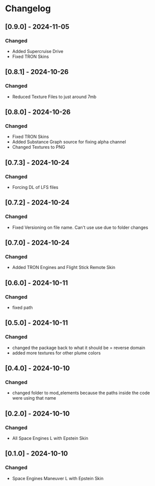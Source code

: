 # Changelog

## [0.9.0] - 2024-11-05

### Changed

- Added Supercruise Drive
- Fixed TRON Skins

## [0.8.1] - 2024-10-26

### Changed

- Reduced Texture Files to just around 7mb

## [0.8.0] - 2024-10-26

### Changed

- Fixed TRON Skins
- Added Substance Graph source for fixing alpha channel
- Changed Textures to PNG

## [0.7.3] - 2024-10-24

### Changed

- Forcing DL of LFS files

## [0.7.2] - 2024-10-24

### Changed

- Fixed Versioning on file name. Can't use use due to folder changes

## [0.7.0] - 2024-10-24

### Changed

- Added TRON Engines and Flight Stick Remote Skin

## [0.6.0] - 2024-10-11

### Changed

- fixed path

## [0.5.0] - 2024-10-11

### Changed

- changed the package back to what it should be = reverse domain
- added more textures for other plume colors

## [0.4.0] - 2024-10-10

### Changed

- changed folder to mod_elements because the paths inside the code were using that name

## [0.2.0] - 2024-10-10

### Changed

- All Space Engines L with Epstein Skin

## [0.1.0] - 2024-10-10

### Changed

- Space Engines Maneuver L with Epstein Skin